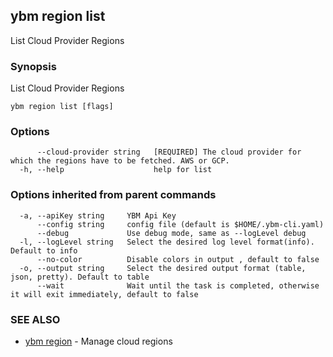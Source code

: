## ybm region list

List Cloud Provider Regions

### Synopsis

List Cloud Provider Regions

```
ybm region list [flags]
```

### Options

```
      --cloud-provider string   [REQUIRED] The cloud provider for which the regions have to be fetched. AWS or GCP.
  -h, --help                    help for list
```

### Options inherited from parent commands

```
  -a, --apiKey string     YBM Api Key
      --config string     config file (default is $HOME/.ybm-cli.yaml)
      --debug             Use debug mode, same as --logLevel debug
  -l, --logLevel string   Select the desired log level format(info). Default to info
      --no-color          Disable colors in output , default to false
  -o, --output string     Select the desired output format (table, json, pretty). Default to table
      --wait              Wait until the task is completed, otherwise it will exit immediately, default to false
```

### SEE ALSO

* [ybm region](ybm_region.md)	 - Manage cloud regions

